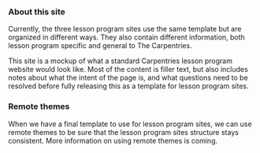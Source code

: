 ### About this site

Currently, the three lesson program sites use the same template but are organized in different ways. They also contain different information, both lesson program specific and general to The Carpentries.  

This site is a mockup of what a standard Carpentries lesson program website would look like.  Most of the content is filler text, but also includes notes about what the intent of the page is, and what questions need to be resolved before fully releasing this as a template for lesson program sites.


### Remote themes

When we have a final template to use for lesson program sites, we can use remote themes to be sure that the lesson program sites structure stays consistent. More information on using remote themes is coming.

